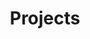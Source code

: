 ---
title: Projects
summary: Here are a selection of projects that I have worked on over the years.
type: landing

cascade:
  - _target:
      kind: page
    params:
      show_breadcrumb: true

sections:
  - block: collection
    id: project
    content:
      title: Projects
      filters:
        folders:
          - project
    design:
      view: article-grid
      columns: 2
---